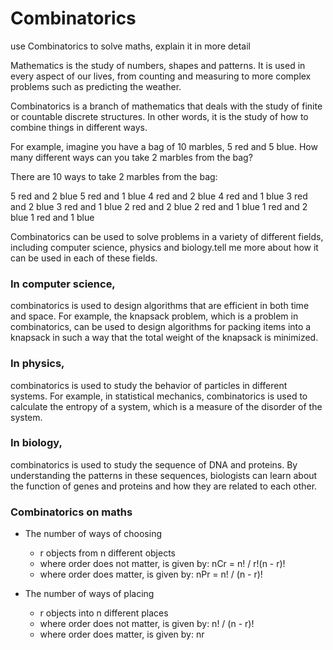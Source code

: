 # Combinatorics 

use Combinatorics to solve maths, explain it in more detail

Mathematics is the study of numbers, shapes and patterns. It is used in every aspect of our lives, from counting and measuring to more complex problems such as predicting the weather.

Combinatorics is a branch of mathematics that deals with the study of finite or countable discrete structures. In other words, it is the study of how to combine things in different ways.

For example, imagine you have a bag of 10 marbles, 5 red and 5 blue. How many different ways can you take 2 marbles from the bag?

There are 10 ways to take 2 marbles from the bag:

5 red and 2 blue
5 red and 1 blue
4 red and 2 blue
4 red and 1 blue
3 red and 2 blue
3 red and 1 blue
2 red and 2 blue
2 red and 1 blue
1 red and 2 blue
1 red and 1 blue

Combinatorics can be used to solve problems in a variety of different fields, including computer science, physics and biology.tell me more about how it can be used in each of these fields.

### In computer science, 
combinatorics is used to design algorithms that are efficient in both time and space. For example, the knapsack problem, which is a problem in combinatorics, can be used to design algorithms for packing items into a knapsack in such a way that the total weight of the knapsack is minimized.

### In physics, 
combinatorics is used to study the behavior of particles in different systems. For example, in statistical mechanics, combinatorics is used to calculate the entropy of a system, which is a measure of the disorder of the system.

### In biology, 
combinatorics is used to study the sequence of DNA and proteins. By understanding the patterns in these sequences, biologists can learn about the function of genes and proteins and how they are related to each other.

### Combinatorics on maths
- The number of ways of choosing 
  - r objects from n different objects
  - where order does not matter, is given by: nCr = n! / r!(n - r)!
  - where order does matter, is given by: nPr = n! / (n - r)!

- The number of ways of placing 
  - r objects into n different places
  - where order does not matter, is given by: n! / (n - r)!
  - where order does matter, is given by: nr

